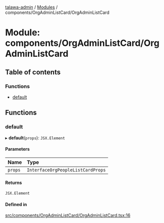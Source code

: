 [talawa-admin](../README.md) / [Modules](../modules.md) / components/OrgAdminListCard/OrgAdminListCard

# Module: components/OrgAdminListCard/OrgAdminListCard

## Table of contents

### Functions

- [default](components_OrgAdminListCard_OrgAdminListCard.md#default)

## Functions

### default

▸ **default**(`props`): `JSX.Element`

#### Parameters

| Name | Type |
| :------ | :------ |
| `props` | `InterfaceOrgPeopleListCardProps` |

#### Returns

`JSX.Element`

#### Defined in

[src/components/OrgAdminListCard/OrgAdminListCard.tsx:16](https://github.com/GlenDsza/talawa-admin/blob/d3cbd1e/src/components/OrgAdminListCard/OrgAdminListCard.tsx#L16)
